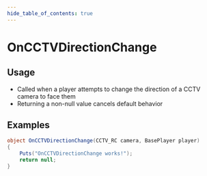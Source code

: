 ```yaml
---
hide_table_of_contents: true
---
```


# OnCCTVDirectionChange

## Usage

* Called when a player attempts to change the direction of a CCTV camera to face them
* Returning a non-null value cancels default behavior

## Examples

```csharp title=""
object OnCCTVDirectionChange(CCTV_RC camera, BasePlayer player)
{
    Puts("OnCCTVDirectionChange works!");
    return null;
}
```

